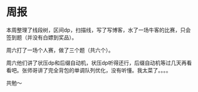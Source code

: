 # 周报

本周整理了线段树，区间dp，扫描线，写了写博客，水了一场牛客的比赛，只会签到题（并没有白嫖到奖品）。

周六打了一场个人赛，做了三个题（共六个）。

周六他们讲了状压dp和后缀自动机，状压dp听得还行，后缀自动机等过几天再看看吧。张师哥讲了完全背包的单调队列优化，没有听懂。我太菜了。。。。

共勉～
